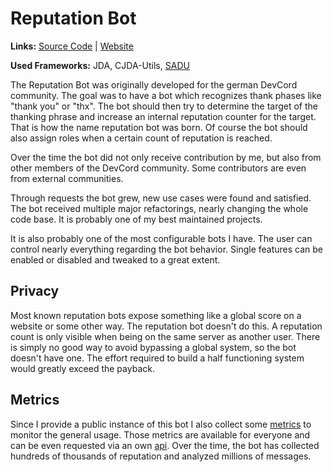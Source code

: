 # Reputation Bot

**Links:** [Source Code](https://github.com/RainbowDashLabs/reputation-bot) | [Website](https://rainbowdashlabs.github.io/reputation-bot/)

**Used Frameworks:** JDA, CJDA-Utils, [SADU](../libraries/sadu.md)

The Reputation Bot was originally developed for the german DevCord community.
The goal was to have a bot which recognizes thank phases like "thank you" or "thx".
The bot should then try to determine the target of the thanking phrase and increase an internal reputation counter for the target.
That is how the name reputation bot was born.
Of course the bot should also assign roles when a certain count of reputation is reached.

Over the time the bot did not only receive contribution by me, but also from other members of the DevCord community.
Some contributors are even from external communities.

Through requests the bot grew, new use cases were found and satisfied.
The bot received multiple major refactorings, nearly changing the whole code base.
It is probably one of my best maintained projects.

It is also probably one of the most configurable bots I have. 
The user can control nearly everything regarding the bot behavior.
Single features can be enabled or disabled and tweaked to a great extent.

## Privacy

Most known reputation bots expose something like a global score on a website or some other way.
The reputation bot doesn't do this. 
A reputation count is only visible when being on the same server as another user.
There is simply no good way to avoid bypassing a global system, so the bot doesn't have one.
The effort required to build a half functioning system would greatly exceed the payback.

## Metrics

Since I provide a public instance of this bot I also collect some [metrics](https://rainbowdashlabs.github.io/reputation-bot/metrics/) to monitor the general usage.
Those metrics are available for everyone and can be even requested via an own [api](https://repbot.chojo.de/docs).
Over the time, the bot has collected hundreds of thousands of reputation and analyzed millions of messages.
